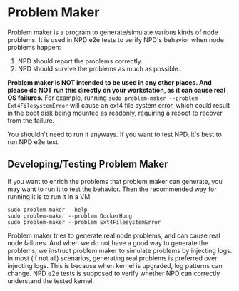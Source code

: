 # Problem Maker

Problem maker is a program to generate/simulate various kinds of node problems. It is used in NPD e2e tests to verify NPD's behavior when node problems happen:
1. NPD should report the problems correctly.
2. NPD should survive the problems as much as possible.

**Problem maker is NOT intended to be used in any other places. And please do NOT run this directly on your workstation, as it can cause real OS failures.** For example, running `sudo problem-maker --problem Ext4FilesystemError` will cause an ext4 file system error, which could result in the boot disk being mounted as readonly, requiring a reboot to recover from the failure.

You shouldn't need to run it anyways. If you want to test NPD, it's best to run NPD e2e test.

## Developing/Testing Problem Maker

If you want to enrich the problems that problem maker can generate, you may want to run it to test the behavior. Then the recommended way for running it is to run it in a VM:
```
sudo problem-maker --help
sudo problem-maker --problem DockerHung
sudo problem-maker --problem Ext4FilesystemError
```

Problem maker tries to generate real node problems, and can cause real node failures. And when we do not have a good way to generate the problems, we instruct problem maker to simulate problems by injecting logs. In most (if not all) scenarios, generating real problems is preferred over injecting logs. This is because when kernel is upgraded, log patterns can change. NPD e2e tests is supposed to verify whether NPD can correctly understand the tested kernel.
